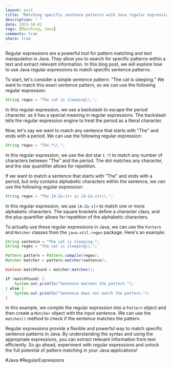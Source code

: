 ```yaml
---
layout: post
title: "Matching specific sentence patterns with Java regular expressions"
description: " "
date: 2023-10-01
tags: [Matching, Java]
comments: true
share: true
---
```


Regular expressions are a powerful tool for pattern matching and text manipulation in Java. They allow you to search for specific patterns within a text and extract relevant information. In this blog post, we will explore how to use Java regular expressions to match specific sentence patterns.

To start, let's consider a simple sentence pattern: "The cat is sleeping." We want to match this exact sentence pattern, so we can use the following regular expression:

```java
String regex = "The cat is sleeping\\.";
```

In this regular expression, we use a backslash to escape the period character, as it has a special meaning in regular expressions. The backslash tells the regular expression engine to treat the period as a literal character.

Now, let's say we want to match any sentence that starts with "The" and ends with a period. We can use the following regular expression:

```java
String regex = "The.*\\.";
```

In this regular expression, we use the dot star (`.*`) to match any number of characters between "The" and the period. The dot matches any character, and the star quantifier allows for repetition.

If we want to match a sentence that starts with "The" and ends with a period, but only contains alphabetic characters within the sentence, we can use the following regular expression:

```java
String regex = "The [A-Za-z]+ is [A-Za-z]+\\.";
```

In this regular expression, we use `[A-Za-z]+` to match one or more alphabetic characters. The square brackets define a character class, and the plus quantifier allows for repetition of the alphabetic characters.

To actually use these regular expressions in Java, we can use the `Pattern` and `Matcher` classes from the `java.util.regex` package. Here's an example:

```java
String sentence = "The cat is sleeping.";
String regex = "The cat is sleeping\\.";

Pattern pattern = Pattern.compile(regex);
Matcher matcher = pattern.matcher(sentence);

boolean matchFound = matcher.matches();

if (matchFound) {
    System.out.println("Sentence matches the pattern.");
} else {
    System.out.println("Sentence does not match the pattern.");
}
```

In this example, we compile the regular expression into a `Pattern` object and then create a `Matcher` object with the input sentence. We can use the `matches()` method to check if the sentence matches the pattern.

Regular expressions provide a flexible and powerful way to match specific sentence patterns in Java. By understanding the syntax and using the appropriate expressions, you can extract relevant information from text efficiently. So go ahead, experiment with regular expressions and unlock the full potential of pattern matching in your Java applications!

#Java #RegularExpressions